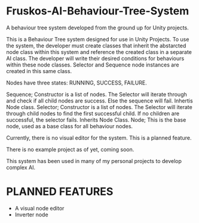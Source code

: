 # Fruskos-AI-Behaviour-Tree-System
A behaviour tree system developed from the ground up for Unity projects.


This is a Behaviour Tree system designed for use in Unity Projects.
To use the system, the developer must create classes that inherit the abstarcted node class within this system and reference the created class in a separate AI class.
The developer will write their desired conditions for behaviours within these node classes.
Selector and Sequence node instances are created in this same class.

Nodes have three states: RUNNING, SUCCESS, FAILURE.

Sequence; Constructor is a list of nodes. The Selector will iterate through and check if all child nodes are success. Else the sequence will fail. Inhertis Node class.
Selector; Constructor is a list of nodes. The Selector will iterate through child nodes to find the first successful child. If no children are successful, the selector fails. Inherits Node Class.
Node; This is the base node, used as a base class for all behaviour nodes.

Currently, there is no visual editor for the system. This is a planned feature.

There is no example project as of yet, coming soon.

This system has been used in many of my personal projects to develop complex AI.

# PLANNED FEATURES #
* A visual node editor
* Inverter node

